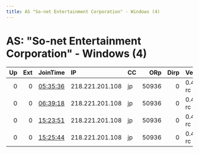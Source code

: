 ```yaml
---
title: AS "So-net Entertainment Corporation" - Windows (4)
---
```


# AS: "So-net Entertainment Corporation" - Windows (4)

|   Up |   Ext | JoinTime                                                                                            | IP              | CC   |   ORp |   Dirp | Version    | Contact   | Nickname   |   eFamMembers |
|-----:|------:|:----------------------------------------------------------------------------------------------------|:----------------|:-----|------:|-------:|:-----------|:----------|:-----------|--------------:|
|    0 |     0 | [05:35:36](https://metrics.torproject.org/rs.html#details/A6A5627F2B43385A4F63566918D840AB89612E61) | 218.221.201.108 | jp   | 50936 |      0 | 0.4.0.4-rc | None      | default    |             1 |
|    0 |     0 | [06:39:18](https://metrics.torproject.org/rs.html#details/7B594A2DC797833E95695BCCD55222A23A2DAAD0) | 218.221.201.108 | jp   | 50936 |      0 | 0.4.0.4-rc | None      | default    |             1 |
|    0 |     0 | [15:23:51](https://metrics.torproject.org/rs.html#details/759E94B37856099D1D5F6442C780B34D926CE2FA) | 218.221.201.108 | jp   | 50936 |      0 | 0.4.0.4-rc | None      | default    |             1 |
|    0 |     0 | [15:25:44](https://metrics.torproject.org/rs.html#details/7559ADD6C4D845A312379E1FA9ADEC8BF5272CA9) | 218.221.201.108 | jp   | 50936 |      0 | 0.4.0.4-rc | None      | default    |             1 |

